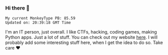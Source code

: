 ### Hi there 👋
<!-- PB START -->
```
My current MonkeyType PB: 85.59
Updated on: 20:39:18 GMT Time
```
<!-- PB END -->
I'm an IT person, just overall. I like CTFs, hacking, coding games, making Python apps. Just a lot of stuff.
You can check out my website [here](https://skill3472.github.io/).
I will probably add some interesting stuff here, when I get the idea to do so. Take care ❤️
